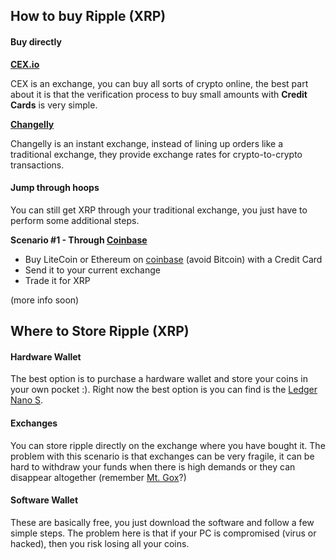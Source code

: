 ## How to buy Ripple (XRP)

#### Buy directly

**[CEX.io](https://cex.io/r/0/up109972798/0/)**

CEX is an exchange, you can buy all sorts of crypto online, the best part about it is that the verification process to buy small amounts with **Credit Cards** is very simple. 

**[Changelly](https://changelly.com/?ref_id=24b764cfb79d)**

Changelly is an instant exchange, instead of lining up orders like a traditional exchange, they provide exchange rates for crypto-to-crypto transactions.

#### Jump through hoops

You can still get XRP through your traditional exchange, you just have to perform some additional steps.

**Scenario #1 - Through [Coinbase](https://www.coinbase.com/join/59f740cda24eb102f4b6b060)**

- Buy LiteCoin or Ethereum on [coinbase](https://www.coinbase.com/join/59f740cda24eb102f4b6b060) (avoid Bitcoin) with a Credit Card
- Send it to your current exchange
- Trade it for XRP

(more info soon)

## Where to Store Ripple (XRP)

#### Hardware Wallet

The best option is to purchase a hardware wallet and store your coins in your own pocket :). Right now the best option is you can find is the [Ledger Nano S](https://www.amazon.com/gp/product/B01J66NF46/ref=as_li_tl?ie=UTF8&camp=1789&creative=9325&creativeASIN=B01J66NF46&linkCode=as2&tag=tradexrpco-20&linkId=002025bef7f03c063abd305747b1c78f).

#### Exchanges

You can store ripple directly on the exchange where you have bought it. The problem with this scenario is that exchanges can be very fragile, it can be hard to withdraw your funds when there is high demands or they can disappear altogether (remember [Mt. Gox]( https://en.wikipedia.org/wiki/Mt._Gox)?)

#### Software Wallet

These are basically free, you just download the software and follow a few simple steps. The problem here is that if your PC is compromised (virus or hacked), then you risk losing all your coins.

<!-- Global site tag (gtag.js) - Google Analytics -->
<script async src="https://www.googletagmanager.com/gtag/js?id=UA-111765983-1"></script>
<script>
  window.dataLayer = window.dataLayer || [];
  function gtag(){dataLayer.push(arguments);}
  gtag('js', new Date());

  gtag('config', 'UA-111765983-1');
</script>
